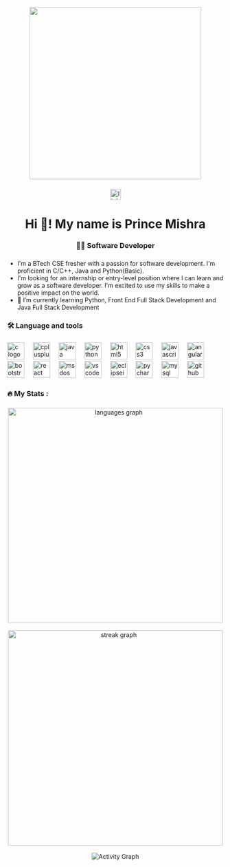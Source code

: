 <div align="center">
<!--   <img height="400" src="https://cdn.dribbble.com/users/1162077/screenshots/3848914/media/7ed7d5ca074b48b328150e5a231e8d1f.gif"  /> -->
<!-- <img height="500" src="https://media.tenor.com/2fXbn6Xtt0UAAAAC/software-software-development.gif"  /> -->
<!--   <img height="300" src="https://media.tenor.com/Ug6cbVA1ZsMAAAAd/developer.gif"  /> -->
  
  <img height="400" src="https://img.etimg.com/thumb/width-1200,height-900,imgsize-638053,resizemode-75,msid-84146083/prime/technology-and-startups/booting-up-developer-economy-how-tech-startups-are-helping-coders-build-and-test-software-faster.jpg"  />
 
</div>

###

<div align="center">
  <a href="https://www.linkedin.com/in/prince-mishra-pm0588" target="_blank">
    <img src="https://img.shields.io/static/v1?message=LinkedIn&logo=linkedin&label=&color=0077B5&logoColor=white&labelColor=&style=for-the-badge" height="25" alt="linkedin logo"  />
  </a>
</div>



<h1 align="center">Hi 👋! My name is Prince Mishra</h1>

###

<h3 align="center">👩‍💻 Software Developer</h3>

###

- I'm a BTech CSE fresher with a passion for software development. I'm proficient in C/C++, Java and Python(Basic).
- I'm looking for an internship or entry-level position where I can learn and grow as a software developer. I'm excited to use my skills to make a positive impact on the world.
- 🌱 I’m currently learning Python, Front End Full Stack Development and Java Full Stack Development</p>

###

<h3 align="left">🛠 Language and tools</h3>

###

<div align="left">
  <img src="https://cdn.jsdelivr.net/gh/devicons/devicon/icons/c/c-original.svg" height="40" alt="c logo"  />
  <img width="12" />
  <img src="https://cdn.jsdelivr.net/gh/devicons/devicon/icons/cplusplus/cplusplus-original.svg" height="40" alt="cplusplus logo"  />
  <img width="12" />
  <img src="https://cdn.jsdelivr.net/gh/devicons/devicon/icons/java/java-original.svg" height="40" alt="java logo"  />
  <img width="12" />
  <img src="https://cdn.jsdelivr.net/gh/devicons/devicon/icons/python/python-original.svg" height="40" alt="python logo"  />
  <img width="12" />
  <img src="https://cdn.jsdelivr.net/gh/devicons/devicon/icons/html5/html5-original.svg" height="40" alt="html5 logo"  />
  <img width="12" />
  <img src="https://cdn.jsdelivr.net/gh/devicons/devicon/icons/css3/css3-original.svg" height="40" alt="css3 logo"  />
  <img width="12" />
  <img src="https://cdn.jsdelivr.net/gh/devicons/devicon/icons/javascript/javascript-original.svg" height="40" alt="javascript logo"  />
  <img width="12" />
  <img src="https://cdn.jsdelivr.net/gh/devicons/devicon/icons/angularjs/angularjs-original.svg" height="40" alt="angularjs logo"  />
  <img width="12" />
  <img src="https://cdn.jsdelivr.net/gh/devicons/devicon/icons/bootstrap/bootstrap-original.svg" height="40" alt="bootstrap logo"  />
  <img width="12" />
  <img src="https://cdn.jsdelivr.net/gh/devicons/devicon/icons/react/react-original.svg" height="40" alt="react logo"  />
  <img width="12" />
  <img src="https://cdn.jsdelivr.net/gh/devicons/devicon/icons/msdos/msdos-original.svg" height="40" alt="msdos logo"  />
  <img width="12" />
  <img src="https://cdn.jsdelivr.net/gh/devicons/devicon/icons/vscode/vscode-original.svg" height="40" alt="vscode logo"  />
  <img width="12" />
  <img src="https://skillicons.dev/icons?i=eclipse" height="40" alt="eclipseide logo"  />
  <img width="12" />
  <img src="https://resources.jetbrains.com/storage/products/company/brand/logos/PyCharm_icon.png" height="40" alt="pycharm logo"  />
  <img width="12" />
  <img src="https://cdn.jsdelivr.net/gh/devicons/devicon/icons/mysql/mysql-original.svg" height="40" alt="mysql logo"  />
  <img width="12" />
  <img src="https://skillicons.dev/icons?i=github" height="40" alt="github logo"  />
</div>

###

<h3 align="left">🔥   My Stats :</h3>

###

<div align="center">
<!--   <img src="https://github-readme-stats.vercel.app/api/top-langs?username=princepm02&locale=en&hide_title=false&layout=compact&card_width=320&langs_count=12&theme=dracula&hide_border=false&order=2" height="150" alt="languages graph"  /> -->
<!--   <img align="Center" src="https://github-readme-stats.vercel.app/api/top-langs?username=princepm02&show_icons=true&locale=en&layout=compact&card_width=450&langs_count=12&theme=dark&hide_border=false&order=2" height="200" alt="languages graph" /> -->
  <!--   <img align="Center" src="https://streak-stats.demolab.com?user=Princepm02&locale=en&mode=daily&theme=dark&card_width=450&hide_border=false&border_radius=5&order=3" height="200" alt="streak graph"  />
</div> -->
 <!-- Top Languages Graph -->
<img align="center" src="https://github-readme-stats.vercel.app/api/top-langs/?username=princepm02&layout=compact&langs_count=12&show_icons=true&theme=dark&hide_border=false&text_color=ffffff" width="500" alt="languages graph" />
<br/><br/>

<!-- Streak Graph -->
<img align="center" src="https://streak-stats.demolab.com?user=Princepm02&layout=compact&border_radius=5&show_icons=true&theme=dark&hide_border=false&text_color=ffffff" width="500" alt="streak graph" />
<br/><br/>

<!-- Activity Graph -->
<img align="center" src="https://github-readme-activity-graph.vercel.app/graph?username=princepm02&theme=react-dark&hide_border=false&bg_color=101010&line=fb8c00&color=cfcccc&point=ffffff&area=true" alt="Activity Graph" />


###
